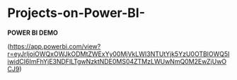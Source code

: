 # Projects-on-Power-BI-
**POWER BI DEMO**

(https://app.powerbi.com/view?r=eyJrIjoiOWQxOWJkODMtZWExYy00MjVkLWI3NTUtYjk5YzU0OTBlOWQ5IiwidCI6ImFhYjE3NDFlLTgwNzktNDE0MS04ZTMzLWUwNmQ0M2EwZjUwOCJ9)
